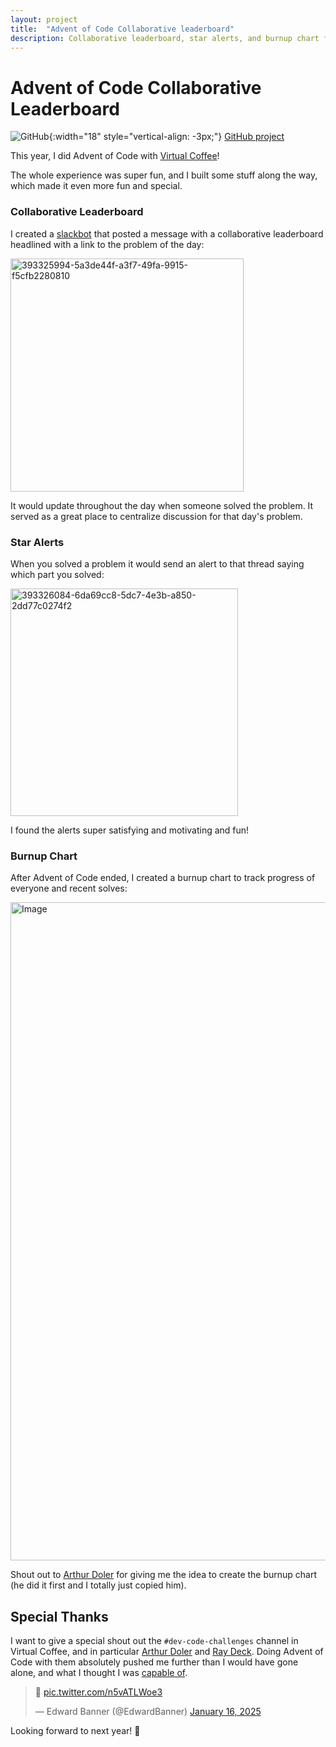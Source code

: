 ```yaml
---
layout: project
title:  "Advent of Code Collaborative leaderboard"
description: Collaborative leaderboard, star alerts, and burnup chart for Advent of Code.
---
```



# Advent of Code Collaborative Leaderboard

![GitHub](https://github.githubassets.com/images/modules/logos_page/GitHub-Mark.png){:width="18" style="vertical-align: -3px;"} [GitHub project](https://github.com/ebanner/advent-of-code-leaderboard)

This year, I did Advent of Code with [Virtual Coffee](https://virtualcoffee.io)!

The whole experience was super fun, and I built some stuff along the way, which
made it even more fun and special.

### Collaborative Leaderboard

I created a [slackbot](https://github.com/ebanner/advent-of-code-leaderboard)
that posted a message with a collaborative leaderboard headlined with a link to
the problem of the day:

<img width="373" alt="393325994-5a3de44f-a3f7-49fa-9915-f5cfb2280810" src="https://github.com/user-attachments/assets/3a4517e4-1356-49ae-aa5e-6b866b36453a" />

It would update throughout the day when someone solved the problem. It served as
a great place to centralize discussion for that day's problem.

### Star Alerts

When you solved a problem it would send an alert to that thread saying which
part you solved:

<img width="364" alt="393326084-6da69cc8-5dc7-4e3b-a850-2dd77c0274f2" src="https://github.com/user-attachments/assets/ce233cea-a615-4c15-a483-201b04fa9fe3" />

I found the alerts super satisfying and motivating and fun!

### Burnup Chart

After Advent of Code ended, I created a burnup chart to track progress of
everyone and recent solves:

<img width="1053" alt="Image" src="https://github.com/user-attachments/assets/6e853c68-0b0f-4d20-98cf-6ca8e8180f9c" />

Shout out to [Arthur Doler](https://github.com/doleraj) for giving me the idea
to create the burnup chart (he did it first and I totally just copied him).

## Special Thanks

I want to give a special shout out the `#dev-code-challenges` channel in Virtual
Coffee, and in particular [Arthur Doler](https://github.com/doleraj) and [Ray
Deck](https://raydeck.com). Doing Advent of Code with them absolutely pushed me
further than I would have gone alone, and what I thought I was [capable
of](https://github.com/ebanner/advent-of-code-2024).

<blockquote class="twitter-tweet"><p lang="qme" dir="ltr">🥳 <a href="https://t.co/n5vATLWoe3">pic.twitter.com/n5vATLWoe3</a></p>&mdash; Edward Banner (@EdwardBanner) <a href="https://twitter.com/EdwardBanner/status/1879684446812795177?ref_src=twsrc%5Etfw">January 16, 2025</a></blockquote> <script async src="https://platform.twitter.com/widgets.js" charset="utf-8"></script>

Looking forward to next year! 🥳

